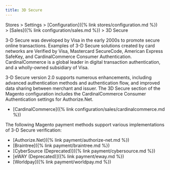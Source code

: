 ```yaml
---
title: 3D Secure
---
```


Stores > Settings > [Configuration]({% link stores/configuration.md %}) > [Sales]({% link configuration/sales.md %}) > 3D Secure

3-D Secure was developed by Visa in the early 2000s to promote secure online transactions. Examples of 3-D Secure solutions created by card networks are Verified by Visa, Mastercard SecureCode, American Express SafeKey, and CardinalCommerce Consumer Authentication. CardinalCommerce is a global leader in digital transaction authentication, and a wholly-owned subsidiary of Visa.

3-D Secure version 2.0 supports numerous enhancements, including advanced authentication methods and authentication flow, and improved data sharing between merchant and issuer.  The 3D Secure section of the Magento configuration includes the CardinalCommerce Consumer Authentication settings for Authorize.Net.

- [CardinalCommerce]({% link configuration/sales/cardinalcommerce.md %})

The following Magento payment methods support various implementations of 3-D Secure verification:

- [Authorize.Net]({% link payment/authorize-net.md %})
- [Braintree]({% link payment/braintree.md %})<!--{% if "Default.EE-B2B" contains site.edition %}-->
- [CyberSource (Deprecated)]({% link payment/cybersource.md %})
- [eWAY (Deprecated)]({% link payment/eway.md %})
- [Worldpay]({% link payment/worldpay.md %})<!--{% endif %}-->
